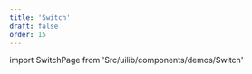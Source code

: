 ```yaml
---
title: 'Switch'
draft: false
order: 15
---
```


<!--
  ATTENTION: This file is auto generated by using "makeDemosFactory".
  Do not change the content!
-->

import SwitchPage from 'Src/uilib/components/demos/Switch'

<SwitchPage />
